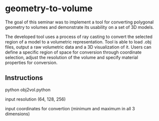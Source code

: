 # geometry-to-volume

The goal of this seminar was to implement a tool for converting polygonal geometry to volumes and demonstrate its usability on a set of 3D models.

The developed tool uses a process of ray casting to convert the selected region of a model to a volumetric representation. Tool is able to load .obj files, output a raw volumetric data and a 3D visualization of it. Users can define a specific region of space for conversion through coordinate selection, adjust the resolution of the volume and specify material properties for conversion. 

## Instructions

python obj2vol.python

input resolution (64, 128, 256)

input coordinates for convertion (minimum and maximum in all 3 dimensions)

